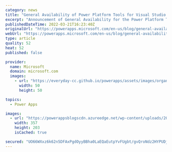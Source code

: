```yaml
---
category: news
title: "General Availability of Power Platform Tools for Visual Studio Code and February Refresh for Power Platform CLI"
excerpt: "Announcement of General Availability for the Power Platform Tools for Visual Studio Code "
publishedDateTime: 2022-03-21T16:23:40Z
originalUrl: "https://powerapps.microsoft.com/en-us/blog/general-availability-of-power-platform-tools-for-visual-studio-code-and-february-refresh-for-power-platform-cli/"
webUrl: "https://powerapps.microsoft.com/en-us/blog/general-availability-of-power-platform-tools-for-visual-studio-code-and-february-refresh-for-power-platform-cli/"
type: article
quality: 52
heat: 52
published: false

provider:
  name: Microsoft
  domain: microsoft.com
  images:
    - url: "https://everyday-cc.github.io/powerapps/assets/images/organizations/microsoft.com-50x50.jpg"
      width: 50
      height: 50

topics:
  - Power Apps

images:
  - url: "https://powerappsblogscdn.azureedge.net/wp-content/uploads/2022/03/graphical-user-interface-text-application-chat.png"
    width: 357
    height: 203
    isCached: true

secured: "UO66WXxz6k62n5DFAxPgdOyyBBha0LaEQaEutpYvFUgbt/gvQroNdz2HYPUDjifyU5VUtJoqRwTJsC6ztHaiReUl1TQ3J3pB8MAqFzRU/mK83ZYXJYdX5uA9A1DiPuraFtFg4lF6xUXPT8nvMMEouH1+LLsxm7QbDIqcDcz1oJqLrtcpbp+wEJAkLAnj2nGMaPP0L1Rw+JgjhMvdAeaAdPP9cwRzWscyDXLnrC+uvzOlX4DjGaCT96SpH6q42kH34BHWfbRwhj5q5yFI8oq7q31FwIXzfQWBZoxaEZdnkAj/Sq5dclHd/9rQX2RJGFt5gniDC4Pj7IolvTLkQm0wyQxG/cZIx0A7p+xpeh/xrR8=;LXNI7OujFzDMBOm9Ky4leg=="
---
```


